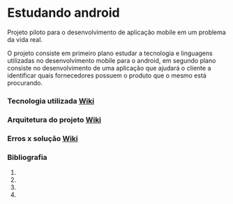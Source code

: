 # Estudando android

Projeto piloto para o desenvolvimento de aplicação mobile em um problema da vida real.

O projeto consiste em primeiro plano estudar a tecnologia e linguagens utilizadas no desenvolvimento mobile para o android, em segundo plano consiste no desenvolvimento de uma aplicação que ajudará o cliente a identificar quais fornecedores possuem o produto que o mesmo está procurando.

### Tecnologia utilizada [Wiki](Tecnologia-Utilizada)

### Arquitetura do projeto [Wiki](Arquitetura-do-projeto)

### Erros x solução [Wiki](Erros-x-Solução)

### Bibliografia
1. 
2. 
3. 
4. 
